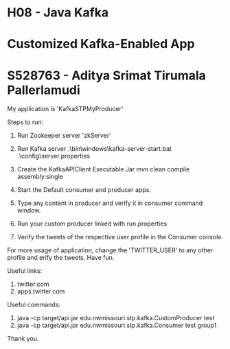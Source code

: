 # H08 - Java Kafka

# Customized Kafka-Enabled App

# S528763 - Aditya Srimat Tirumala Pallerlamudi

My application is 'KafkaSTPMyProducer'

Steps to run:
1. Run Zookeeper server
'zkServer'

2. Run Kafka server
.\bin\windows\kafka-server-start.bat .\config\server.properties

3. Create the KafkaAPIClient Executable Jar
mvn clean compile assembly:single

4. Start the Default consumer and producer apps.
5. Type any content in producer and verify it in consumer command window.
6. Run your custom producer linked with run.properties
7. Verify the tweets of the respective user profile in the Consumer console.

For more usage of application, change the 'TWITTER_USER' to any other profile and erify the tweets. Have fun.

Useful links:
1. twitter.com
2. apps.twitter.com

Useful commands:
1. java -cp target/api.jar edu.nwmissouri.stp.kafka.CustomProducer test
2. java -cp target/api.jar edu.nwmissouri.stp.kafka.Consumer test group1

Thank you.
